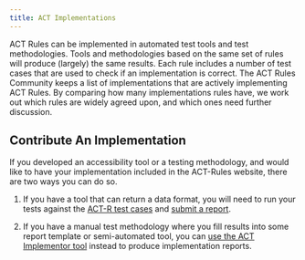 ```yaml
---
title: ACT Implementations
---
```


<!-- Coverage status will be added automagically here -->

ACT Rules can be implemented in automated test tools and test methodologies. Tools and methodologies based on the same set of rules will produce (largely) the same results. Each rule includes a number of test cases that are used to check if an implementation is correct. The ACT Rules Community keeps a list of implementations that are actively implementing ACT Rules. By comparing how many implementations rules have, we work out which rules are widely agreed upon, and which ones need further discussion.

## Contribute An Implementation

If you developed an accessibility tool or a testing methodology, and would like to have your implementation included in the ACT-Rules website, there are two ways you can do so.

1. If you have a tool that can return a data format, you will need to run your tests against the [ACT-R test cases](../testcases/) and [submit a report](../reporting/).

2. If you have a manual test methodology where you fill results into some report template or semi-automated tool, you can [use the ACT Implementor tool](https://act-implementor.netlify.app/#/) instead to produce implementation reports.
